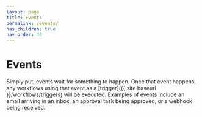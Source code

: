 ```yaml
---
layout: page
title: Events
permalink: /events/
has_children: true
nav_order: 40
---
```


# Events
Simply put, events wait for something to happen. Once that event happens, any workflows using that event as a [trigger]({{ site.baseurl }}/workflows/triggers) will be executed. Examples of events include an email arriving in an inbox, an approval task being approved, or a webhook being received.